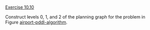 [Exercise 10.10](10-10/)

Construct levels 0, 1, and 2 of the planning graph for the problem in
Figure [airport-pddl-algorithm](#/).

